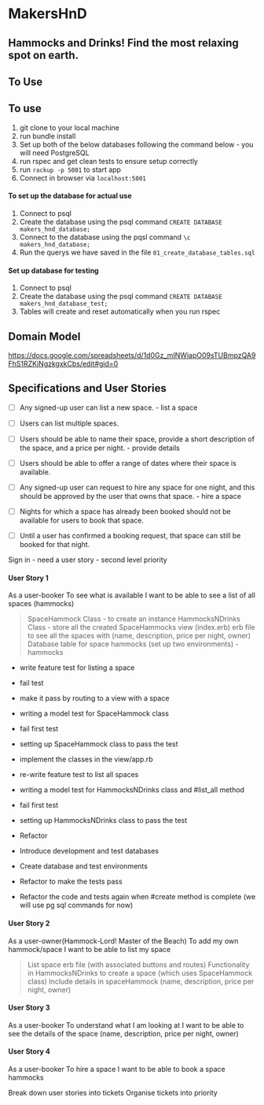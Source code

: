 # MakersHnD
## Hammocks and Drinks! Find the most relaxing spot on earth.

 ## To Use

 ## To use
 1. git clone to your local machine
 2. run bundle install
 3. Set up both of the below databases following the command below - you will need PostgreSQL
 4. run rspec and get clean tests to ensure setup correctly
 5. run `rackup -p 5001` to start app
 6. Connect in browser via `localhost:5001`

 #### To set up the database for actual use
 1. Connect to psql
 2. Create the database using the psql command `CREATE DATABASE  makers_hnd_database;`
 3. Connect to the database using the pqsl command `\c makers_hnd_database;`
 4. Run the querys we have saved in the file `01_create_database_tables.sql`


 #### Set up database for testing
 1. Connect to psql
 2. Create the database using the psql command `CREATE DATABASE makers_hnd_database_test;`
 3. Tables will create and reset automatically when you run rspec

## Domain Model

https://docs.google.com/spreadsheets/d/1d0Gz_mINWiapO09sTUBmpzQA9FhS1RZKjNgzkgxkCbs/edit#gid=0

## Specifications and User Stories

- [ ] Any signed-up user can list a new space.
      - list a space
- [ ] Users can list multiple spaces.
- [ ] Users should be able to name their space, provide a short description of the space, and a price per night.
      - provide details
- [ ] Users should be able to offer a range of dates where their space is available.
- [ ] Any signed-up user can request to hire any space for one night, and this should be approved by the user that owns that space.
      - hire a space
- [ ] Nights for which a space has already been booked should not be available for users to book that space.
- [ ] Until a user has confirmed a booking request, that space can still be booked for that night.


Sign in - need a user story - second level priority

#### User Story 1
As a user-booker
To see what is available
I want to be able to see a list of all spaces (hammocks)

> SpaceHammock Class - to create an instance
> HammocksNDrinks Class - store all the created SpaceHammocks
> view (index.erb) erb file to see all the spaces with (name, description, price per night, owner)
> Database table for space hammocks (set up two environments) - hammocks


- write feature test for listing a space 
- fail test
- make it pass by routing to a view with a space

- writing a model test for SpaceHammock class 
- fail first test
- setting up SpaceHammock class to pass the test

- implement the classes in the view/app.rb
- re-write feature test to list all spaces

- writing a model test for HammocksNDrinks class and #list_all method
- fail first test
- setting up HammocksNDrinks class to pass the test

- Refactor

- Introduce development and test databases
- Create database and test environments
- Refactor to make the tests pass

- Refactor the code and tests again when #create method is complete (we will use pg sql commands for now)




#### User Story 2
As a user-owner(Hammock-Lord! Master of the Beach)
To add my own hammock/space
I want to be able to list my space

> List space erb file (with associated buttons and routes)
> Functionality in HammocksNDrinks to create a space (which uses SpaceHammock class)
> Include details in spaceHammock (name, description, price per night, owner)

#### User Story 3
As a user-booker
To understand what I am looking at
I want to be able to see the details of the space (name, description, price per night, owner)

#### User Story 4
As a user-booker
To hire a space
I want to be able to book a space hammocks


Break down user stories into tickets
Organise tickets into priority
